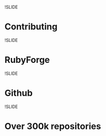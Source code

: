 !SLIDE

# Contributing #

!SLIDE

# RubyForge #

!SLIDE

# Github #

!SLIDE

# Over 300k repositories #
